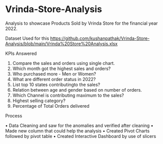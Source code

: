 # Vrinda-Store-Analysis
Analysis to showcase Products Sold by Vrinda Store for the financial year 2022.

Dataset Used for this 
https://github.com/kushanpathak/Vrinda-Store-Analysis/blob/main/Vrinda%20Store%20Analysis.xlsx

KPIs Answered

1.	Compare the sales and orders using single chart.
2.	Which month got the highest sales and orders?
3.	Who purchased more - Men or Women?
4.	What are different order status in 2022?
5.	List top 10 states contributingto the sales?
6.	Relation between age and gender based on number of orders.
7.	Which Channel is contributing maximum to the sales?
8.	Highest selling category?
9.	Percentage of Total Orders delivered

Process


•	Data Cleaning and saw for the anomalies and verified after cleaning
•	Made new column that could help the analysis
•	Created Pivot Charts followed by pivot table
•	Created Interactive Dashboard by use of slicers






